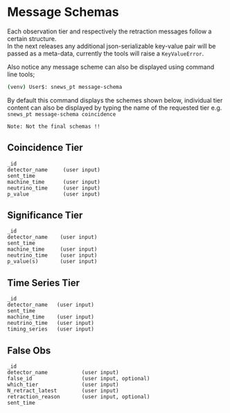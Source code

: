 
# Message Schemas

Each observation tier and respectively the retraction messages follow a certain structure. <br>
In the next releases any additional json-serializable key-value pair will be passed as a meta-data, currently 
the tools will raise a `KeyValueError`.

Also notice any message scheme can also be displayed using command line tools;
```bash
(venv) User$: snews_pt message-schema
```
By default this command displays the schemes shown below, individual tier content can also be displayed by typing the 
name of the requested tier e.g. `snews_pt message-schema coincidence` 

    Note: Not the final schemas !!

## Coincidence Tier

````
_id                 
detector_name     (user input)    
sent_time           
machine_time      (user input)    
neutrino_time     (user input)     
p_value           (user input)    
````

## Significance Tier

````
_id                 
detector_name    (user input)      
sent_time           
machine_time     (user input)        
neutrino_time    (user input)       
p_value(s)       (user input)    
````

## Time Series Tier

````
_id                
detector_name   (user input)      
sent_time           
machine_time    (user input)      
neutrino_time   (user input)     
timing_series   (user input)
````

## False Obs

````
_id
detector_name           (user input)          
false_id                (user input, optional)    
which_tier              (user input)    
N_retract_latest        (user input)    
retraction_reason       (user input, optional)  
sent_time           
````
